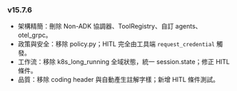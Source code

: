 

### v15.7.6
- 架構精簡：刪除 Non-ADK 協調器、ToolRegistry、自訂 agents、otel_grpc。
- 政策與安全：移除 policy.py；HITL 完全由工具端 `request_credential` 觸發。
- 工作流：移除 k8s_long_running 全域狀態，統一 session.state；修正 HITL 條件。
- 品質：移除 coding header 與自動產生註解字樣；新增 HITL 條件測試。
